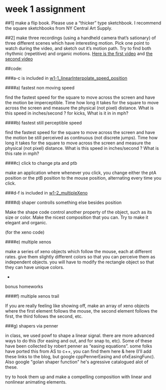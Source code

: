 week 1 assignment
=============

##1]
make a flip book.  Please use a “thicker” type sketchbook.  I recommend the square sketchbooks from NY Central Art Supply.

##2]
make three recordings (using a handheld camera that’s sationary) of three different scenes which have interesting motion.  Pick one point to watch during the video, and sketch out it’s motion path.  Try to find both rhythmic (repetitive) and organic motions.
[Here is the first video](http://youtu.be/pUa7wKBopLM)
and [the second video](http://youtu.be/JKhYQE8U_5k)


##code:

###a-c is included in [w1-1_linearInterpolate_speed_position](https://github.com/firmread/firm_algo2012/tree/master/w1-1_linearInterpolate_speed_position)

####a) fastest non moving speed

find the fastest speed for the square to move across the screen and have the motion be imperceptible. Time how long it takes for the square to move across the screen and measure the physical (not pixel) distance. What is this speed in inches/second ? for kicks, What is it in in mph?

####b) fastest still perceptible speed

find the fastest speed for the square to move across the screen and have the motion be still perceived as continuous (not discrete jumps). Time how long it takes for the square to move across the screen and measure the physical (not pixel) distance. What is this speed in inches/second ? What is this rate in mph?

####c) click to change pta and ptb

make an application where whenever you click, you change either the ptA position or the ptB position to the mouse position, alternating every time you click.

###d-f is included in [w1-2_multipleXeno](https://github.com/firmread/firm_algo2012/tree/master/w1-2_multipleXeno)

####d) shaper controlls something else besides position

Make the shape code control another property of the object, such as its size or color.  Make the nicest composition that you can.  Try to make it elegant and organic.

(for the xeno code)

####e) multiple xenos

make a series of xeno objects which follow the mouse, each at different rates. give them slightly different colors so that you can perceive them as independent objects.   you will have to modify the rectangle object so that they can have unique colors.

+

bonus homeworks

####f) multiple xenos trail

If you are really feeling like showing off, make an array of xeno objects where the first element follows the mouse, the second element follows the first, the third follows the second, etc.

###g) shapers via penner

in class, we used powf to shape a linear signal.  there are more advanced ways to do this (for easing and out, and for snap to, etc).  Some of these have been collected by robert penner as “easing equations”.  some folks have ported this from AS to c++, you can find them here & here  (I'll add these links to the blog, but google cppPennerEasing and ofxEasingFunc).  Also google "golan shaper function" he's agressive catalogued alot of these. 

try to hook them up and make a compelling composition with linear and nonlinear animating elements.
